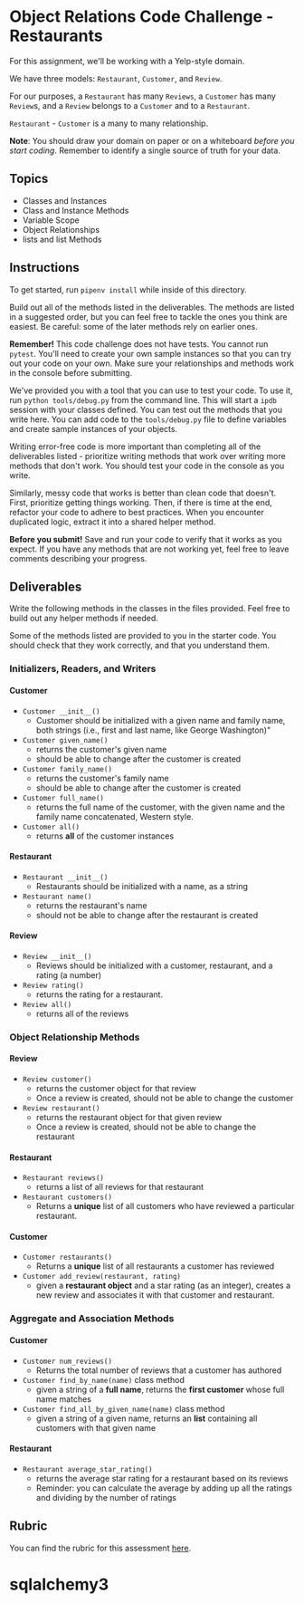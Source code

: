 # Object Relations Code Challenge - Restaurants

For this assignment, we'll be working with a Yelp-style domain.

We have three models: `Restaurant`, `Customer`, and `Review`.

For our purposes, a `Restaurant` has many `Reviews`, a `Customer` has many `Review`s, and a `Review` belongs to a `Customer` and to a `Restaurant`.

`Restaurant` - `Customer` is a many to many relationship.

**Note**: You should draw your domain on paper or on a whiteboard _before you start coding_. Remember to identify a single source of truth for your data.

## Topics

- Classes and Instances
- Class and Instance Methods
- Variable Scope
- Object Relationships
- lists and list Methods

## Instructions

To get started, run `pipenv install` while inside of this directory.

Build out all of the methods listed in the deliverables. The methods are listed in a suggested order, but you can feel free to tackle the ones you think are easiest. Be careful: some of the later methods rely on earlier ones.

**Remember!** This code challenge does not have tests. You cannot run `pytest`. You'll need to create your own sample instances so that you can try out your code on your own. Make sure your relationships and methods work in the console before submitting.

We've provided you with a tool that you can use to test your code. To use it, run `python tools/debug.py` from the command line. This will start a `ipdb` session with your classes defined. You can test out the methods that you write here. You can add code to the `tools/debug.py` file to define variables and create sample instances of your objects.

Writing error-free code is more important than completing all of the deliverables listed - prioritize writing methods that work over writing more methods that don't work. You should test your code in the console as you write.

Similarly, messy code that works is better than clean code that doesn't. First, prioritize getting things working. Then, if there is time at the end, refactor your code to adhere to best practices. When you encounter duplicated logic, extract it into a shared helper method.

**Before you submit!** Save and run your code to verify that it works as you expect. If you have any methods that are not working yet, feel free to leave comments describing your progress.

## Deliverables

Write the following methods in the classes in the files provided. Feel free to build out any helper methods if needed.

Some of the methods listed are provided to you in the starter code. You should check that they work correctly, and that you understand them.

### Initializers, Readers, and Writers

#### Customer

- `Customer __init__()`
  - Customer should be initialized with a given name and family name, both strings (i.e., first and last name, like George Washington)"
- `Customer given_name()` 
  - returns the customer's given name
  - should be able to change after the customer is created
- `Customer family_name()`
  - returns the customer's family name
  - should be able to change after the customer is created
- `Customer full_name()`
  - returns the full name of the customer, with the given name and the family name concatenated, Western style.
- `Customer all()`
  - returns **all** of the customer instances

#### Restaurant

- `Restaurant __init__()`
  - Restaurants should be initialized with a name, as a string
- `Restaurant name()`
  - returns the restaurant's name
  - should not be able to change after the restaurant is created

#### Review

- `Review __init__()`
  - Reviews should be initialized with a customer, restaurant, and a rating (a number)
- `Review rating()`
  - returns the rating for a restaurant.
- `Review all()`
  - returns all of the reviews

### Object Relationship Methods

#### Review

- `Review customer()`
  - returns the customer object for that review
  - Once a review is created, should not be able to change the customer
- `Review restaurant()`
  - returns the restaurant object for that given review
  - Once a review is created, should not be able to change the restaurant

#### Restaurant

- `Restaurant reviews()`
  - returns a list of all reviews for that restaurant
- `Restaurant customers()`
  - Returns a **unique** list of all customers who have reviewed a particular restaurant.

#### Customer

- `Customer restaurants()`
  - Returns a **unique** list of all restaurants a customer has reviewed
- `Customer add_review(restaurant, rating)`
  - given a **restaurant object** and a star rating (as an integer), creates a new review and associates it with that customer and restaurant.

### Aggregate and Association Methods

#### Customer

- `Customer num_reviews()`
  - Returns the total number of reviews that a customer has authored
- `Customer find_by_name(name)` class method
  - given a string of a **full name**, returns the **first customer** whose full name matches
- `Customer find_all_by_given_name(name)` class method
  - given a string of a given name, returns an **list** containing all customers with that given name

#### Restaurant

- `Restaurant average_star_rating()`
  - returns the average star rating for a restaurant based on its reviews
  - Reminder: you can calculate the average by adding up all the ratings and dividing by the number of ratings

## Rubric

You can find the rubric for this assessment [here](https://github.com/learn-co-curriculum/se-rubrics/blob/master/module-1.md).
# sqlalchemy3
